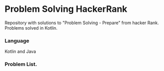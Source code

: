 # Problem Solving HackerRank

Repository with solutions to "Problem Solving - Prepare" from hacker Rank. Problems solved in Kotlin. 

### Language

Kotlin and Java

### Problem List. 


